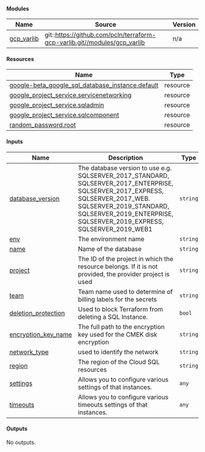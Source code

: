 <!-- BEGIN_TF_DOCS -->
#### Modules

| Name | Source | Version |
|------|--------|---------|
| <a name="module_gcp_varlib"></a> [gcp_varlib](#module_gcp_varlib) | git::https://github.com/pcln/terraform-gcp-varlib.git//modules/gcp_varlib | n/a |

#### Resources

| Name | Type |
|------|------|
| [google-beta_google_sql_database_instance.default](https://registry.terraform.io/providers/hashicorp/google-beta/latest/docs/resources/google_sql_database_instance) | resource |
| [google_project_service.servicenetworking](https://registry.terraform.io/providers/hashicorp/google/latest/docs/resources/project_service) | resource |
| [google_project_service.sqladmin](https://registry.terraform.io/providers/hashicorp/google/latest/docs/resources/project_service) | resource |
| [google_project_service.sqlcomponent](https://registry.terraform.io/providers/hashicorp/google/latest/docs/resources/project_service) | resource |
| [random_password.root](https://registry.terraform.io/providers/hashicorp/random/latest/docs/resources/password) | resource |

#### Inputs

| Name | Description | Type | Default | Required |
|------|-------------|------|---------|:--------:|
| <a name="input_database_version"></a> [database_version](#input_database_version) | The database version to use e.g. SQLSERVER_2017_STANDARD, SQLSERVER_2017_ENTERPRISE, SQLSERVER_2017_EXPRESS, SQLSERVER_2017_WEB. SQLSERVER_2019_STANDARD, SQLSERVER_2019_ENTERPRISE, SQLSERVER_2019_EXPRESS, SQLSERVER_2019_WEB1 | `string` | n/a | yes |
| <a name="input_env"></a> [env](#input_env) | The environment name | `string` | n/a | yes |
| <a name="input_name"></a> [name](#input_name) | Name of the database | `string` | n/a | yes |
| <a name="input_project"></a> [project](#input_project) | The ID of the project in which the resource belongs. If it is not provided, the provider project is used | `string` | n/a | yes |
| <a name="input_team"></a> [team](#input_team) | Team name used to determine of billing labels for the secrets | `string` | n/a | yes |
| <a name="input_deletion_protection"></a> [deletion_protection](#input_deletion_protection) | Used to block Terraform from deleting a SQL Instance. | `bool` | `true` | no |
| <a name="input_encryption_key_name"></a> [encryption_key_name](#input_encryption_key_name) | The full path to the encryption key used for the CMEK disk encryption | `string` | `null` | no |
| <a name="input_network_type"></a> [network_type](#input_network_type) | used to identify the network | `string` | `"net"` | no |
| <a name="input_region"></a> [region](#input_region) | The region of the Cloud SQL resources | `string` | `"us-east4"` | no |
| <a name="input_settings"></a> [settings](#input_settings) | Allows you to configure various settings of that instances. | `any` | `{}` | no |
| <a name="input_timeouts"></a> [timeouts](#input_timeouts) | Allows you to configure various timeouts settings of that instances. | `any` | `{}` | no |

#### Outputs

No outputs.
<!-- END_TF_DOCS -->